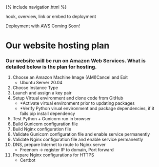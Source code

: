 {% include navigation.html %}

hook, overview, link or embed to deployment

Deployment with AWS Coming Soon!
# Our website hosting plan
### Our website will be run on Amazon Web Services. What is detailed below is the plan for hosting.

1. Choose an Amazon Machine Image (AMI)Cancel and Exit
    - Ubuntu Server 20.04
2. Choose Instance Type
3. Launch and assign a key pair
4. Setup Virtual environment and clone code from GitHub
    - *Activate virtual environment prior to updating packages
    - *Verify Python virual environment and package dependencies, if it fails pip install dependency
5. Test Python + Gunicorn run in browser
6. Build Gunicorn configuration file
7. Build Nginx configuration file
8. Validate Gunicorn configuration file and enable service permanently
9. Validate Nginx configuration file and enable service permanently
10. DNS, prepare Internet to route to Nginx server
    - Freenom -> register IP to domain, Port forward
11. Prepare Nginx configurations for HTTPS
    - Certbot
